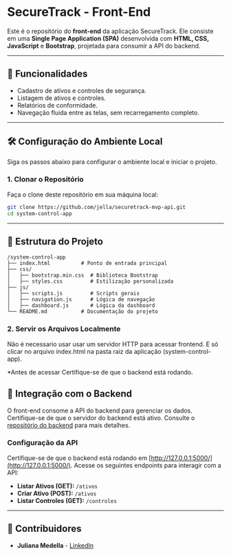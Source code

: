 # SecureTrack - Front-End

Este é o repositório do **front-end** da aplicação SecureTrack. Ele consiste em uma **Single Page Application (SPA)** desenvolvida com **HTML, CSS, JavaScript** e **Bootstrap**, projetada para consumir a API do backend.

---

## 🚀 Funcionalidades

- Cadastro de ativos e controles de segurança.
- Listagem de ativos e controles.
- Relatórios de conformidade.
- Navegação fluida entre as telas, sem recarregamento completo.

---

## 🛠️ Configuração do Ambiente Local

Siga os passos abaixo para configurar o ambiente local e iniciar o projeto.

### 1. Clonar o Repositório

Faça o clone deste repositório em sua máquina local:

```bash
git clone https://github.com/jella/securetrack-mvp-api.git
cd system-control-app
```

---

## 📁 Estrutura do Projeto

```plaintext
/system-control-app
├── index.html          # Ponto de entrada principal
├── css/
│   ├── bootstrap.min.css  # Biblioteca Bootstrap
│   ├── styles.css         # Estilização personalizada
├── js/
│   ├── scripts.js         # Scripts gerais
│   ├── navigation.js      # Lógica de navegação
│   ├── dashboard.js       # Lógica da dashboard
└── README.md           # Documentação do projeto
```

### 2. Servir os Arquivos Localmente

Não é necessario usar usar um servidor HTTP para acessar frontend. E só clicar no arquivo index.html na pasta raiz da aplicação (system-control-app). 

*Antes de acessar Certifique-se de que o backend está rodando. 

## 🔗 Integração com o Backend

O front-end consome a API do backend para gerenciar os dados. Certifique-se de que o servidor do backend está ativo. Consulte o [repositório do backend](https://github.com/jella/securetrack-mvp-api.git) para mais detalhes.

### Configuração da API

Certifique-se de que o backend está rodando em [http://127.0.0.1:5000/](http://127.0.0.1:5000/). Acesse os seguintes endpoints para interagir com a API:

- **Listar Ativos (GET):** `/ativos`
- **Criar Ativo (POST):** `/ativos`
- **Listar Controles (GET):** `/controles`

---

## 👥 Contribuidores

- **Juliana Medella** - [LinkedIn](https://www.linkedin.com/in/juliana-medella/)
```